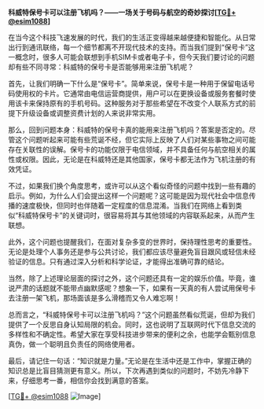 **科威特保号卡可以注册飞机吗？——一场关于号码与航空的奇妙探讨[[TG💪+ @esim1088](https://t.me/s/esim1088)]**

在当今这个科技飞速发展的时代，我们的生活正变得越来越便捷和智能化。从日常出行到通讯联络，每一个细节都离不开现代技术的支持。而当我们提到“保号卡”这一概念时，很多人可能会联想到手机SIM卡或者电子卡，但今天我们要讨论的问题却有些不同寻常：科威特的保号卡是否能够用来注册飞机呢？

首先，让我们明确一下什么是“保号卡”。简单来说，保号卡是一种用于保留电话号码使用权的卡片。它通常由电信运营商提供，用户可以在更换设备或服务套餐时使用该卡来保持原有的手机号码。这种服务对于那些希望在不改变个人联系方式的前提下升级设备或调整资费计划的人来说非常实用。

那么，回到问题本身：科威特的保号卡真的能用来注册飞机吗？答案是否定的。尽管这个问题听起来可能有些荒诞不经，但它实际上反映了人们对某些事物之间可能存在关联性的误解。保号卡的功能仅限于电信领域，并不具备任何与航空相关的属性或权限。因此，无论是在科威特还是其他国家，保号卡都无法作为飞机注册的有效凭证。

不过，如果我们换个角度思考，或许可以从这个看似奇怪的问题中找到一些有趣的启示。例如，为什么人们会提出这样一个问题呢？这可能是因为现代社会中信息传播的速度极快，但同时也伴随着一定程度的信息混淆。当我们在网络上看到类似“科威特保号卡”的关键词时，很容易将其与其他领域的内容联系起来，从而产生联想。

此外，这个问题也提醒我们，在面对复杂多变的世界时，保持理性思考的重要性。无论是处理个人事务还是参与公共讨论，我们都应该尽量避免盲目跟风或轻信未经验证的信息。只有通过深入分析和科学论证，才能得出准确可靠的结论。

当然，除了上述理论层面的探讨之外，这个问题还具有一定的娱乐价值。毕竟，谁说严肃的话题就不能带点幽默感呢？想象一下，如果有一天真的有人尝试用保号卡去注册一架飞机，那场面该是多么滑稽而又令人难忘啊！

总而言之，“科威特保号卡可以注册飞机吗？”这个问题虽然看似荒诞，但却为我们提供了一个反思自身认知局限的机会。同时，这也说明了互联网时代下信息交流的多样性和不确定性。希望大家在享受科技进步带来的便利之余，也能学会甄别信息真伪，做一个聪明且负责任的网络使用者。

最后，请记住一句话：“知识就是力量。”无论是在生活中还是工作中，掌握正确的知识总是比盲目猜测更有意义。所以，下次再遇到类似的问题时，不妨先冷静下来，仔细思考一番，相信你会找到满意的答案。

[[TG💪+ @esim1088](https://t.me/s/esim1088) ![Image](https://i.postimg.cc/4NQfJmqS/Snipaste-2025-05-13-00-14-12.png)]